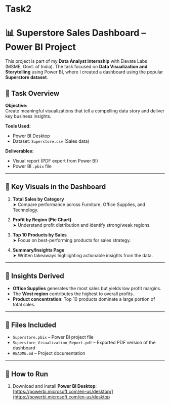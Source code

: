 # Task2
# 📊 Superstore Sales Dashboard – Power BI Project

This project is part of my **Data Analyst Internship** with Elevate Labs (MSME, Govt. of India). The task focused on **Data Visualization and Storytelling** using Power BI, where I created a dashboard using the popular **Superstore dataset**.

## 📁 Task Overview

**Objective:**  
Create meaningful visualizations that tell a compelling data story and deliver key business insights.

**Tools Used:**  
- Power BI Desktop  
- Dataset: `Superstore.csv` (Sales data)

**Deliverables:**  
- Visual report (PDF export from Power BI)
- Power BI `.pbix` file

---

## 📌 Key Visuals in the Dashboard

1. **Total Sales by Category**  
   ➤ Compare performance across Furniture, Office Supplies, and Technology.

2. **Profit by Region (Pie Chart)**  
   ➤ Understand profit distribution and identify strong/weak regions.

3. **Top 10 Products by Sales**  
   ➤ Focus on best-performing products for sales strategy.

4. **Summary/Insights Page**  
   ➤ Written takeaways highlighting actionable insights from the data.

---

## 🧠 Insights Derived

- **Office Supplies** generates the most sales but yields low profit margins.
- The **West region** contributes the highest to overall profits.
- **Product concentration**: Top 10 products dominate a large portion of total sales.

---

## 📂 Files Included

- `Superstore.pbix` – Power BI project file
- `Superstore_Visualization_Report.pdf` – Exported PDF version of the dashboard
- `README.md` – Project documentation

---

## 🚀 How to Run

1. Download and install **Power BI Desktop**:  
   [https://powerbi.microsoft.com/en-us/desktop/](https://powerbi.microsoft.com/en-us/desktop
